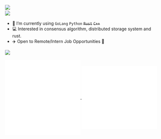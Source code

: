 <!-- ### Hi there 👋 -->

<!-- <a align="left" href="https://github.com/F1renze"> 
    <p align="left">
    <img src="https://github-readme-stats.vercel.app/api?username=f1renze&count_private=true&show_icons=true&theme=tokyonight" alt="my github stats" width="420"/>&nbsp;

    </p>
</a> -->


![](https://github-readme-stats.vercel.app/api?username=e1ijah1&show_icons=true&line_height=21&show_icons=true&theme=vue&hide_border=true)
<br>
![](https://github-readme-stats.vercel.app/api/top-langs/?username=e1ijah1&show_icons=true&layout=compact&theme=vue&hide_border=true&hide=html,css,javascript,python)


<!--       <img src="https://github-readme-stats.vercel.app/api/top-langs/?username=f1renze&count_private=false&show_icons=true&layout=compact&theme=tokyonight" alt="languages" height="165">  -->

<!--
**F1renze/F1renze** is a ✨ _special_ ✨ repository because its `README.md` (this file) appears on your GitHub profile.

Here are some ideas to get you started:

- 🔭 I’m currently working on ...
- 🌱 I’m currently learning ...
- 👯 I’m looking to collaborate on ...
- 🤔 I’m looking for help with ...
- 💬 Ask me about ...
- 📫 How to reach me: ...
- 😄 Pronouns: ...
- ⚡ Fun fact: ...
-->

-  🌱 I’m currently using `GoLang` `Python` <del>`Rust`</del> <del>`C++`</del> 
- 💻 Interested in consensus algorithm, distributed storage system and rust.
- ✈️ Open to Remote/Intern Job Opportunities 🍻

![](https://komarev.com/ghpvc/?username=e11jah&label=views)


<a href="https://github.com/e1ijah1">
  <img align="center" width="49%" src="./metrics-status.svg" />
</a>
<a href="https://github.com/e1ijah1">
  <img align="center" width="49%" src="./metrics-notable.svg" />
</a>

